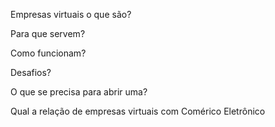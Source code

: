 Empresas virtuais o que são? 

Para que servem?

Como funcionam?

Desafios?

 O que se precisa para abrir uma?

 Qual a relação de empresas virtuais com Comérico Eletrônico
